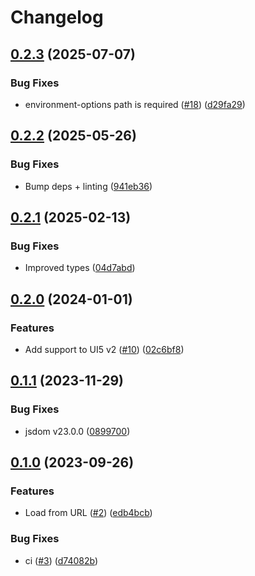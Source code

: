 # Changelog

## [0.2.3](https://github.com/mauriciolauffer/vitest-environment-ui5/compare/v0.2.2...v0.2.3) (2025-07-07)


### Bug Fixes

* environment-options path is required ([#18](https://github.com/mauriciolauffer/vitest-environment-ui5/issues/18)) ([d29fa29](https://github.com/mauriciolauffer/vitest-environment-ui5/commit/d29fa29e8ff0c6fb69a3542df669af4a58e41c46))

## [0.2.2](https://github.com/mauriciolauffer/vitest-environment-ui5/compare/v0.2.1...v0.2.2) (2025-05-26)


### Bug Fixes

* Bump deps + linting ([941eb36](https://github.com/mauriciolauffer/vitest-environment-ui5/commit/941eb367ca2dd7895da64383b804c996440be987))

## [0.2.1](https://github.com/mauriciolauffer/vitest-environment-ui5/compare/v0.2.0...v0.2.1) (2025-02-13)

### Bug Fixes

- Improved types ([04d7abd](https://github.com/mauriciolauffer/vitest-environment-ui5/commit/04d7abd233108a0b63d773ee6f30eb31417e02b3))

## [0.2.0](https://github.com/mauriciolauffer/vitest-environment-ui5/compare/v0.1.1...v0.2.0) (2024-01-01)

### Features

- Add support to UI5 v2 ([#10](https://github.com/mauriciolauffer/vitest-environment-ui5/issues/10)) ([02c6bf8](https://github.com/mauriciolauffer/vitest-environment-ui5/commit/02c6bf81c6fd61b617663f89c3472521fc48940b))

## [0.1.1](https://github.com/mauriciolauffer/vitest-environment-ui5/compare/v0.1.0...v0.1.1) (2023-11-29)

### Bug Fixes

- jsdom v23.0.0 ([0899700](https://github.com/mauriciolauffer/vitest-environment-ui5/commit/08997006591cd068c58151e3c9fa79bc3ca7a430))

## [0.1.0](https://github.com/mauriciolauffer/vitest-environment-ui5/compare/v0.0.1...v0.1.0) (2023-09-26)

### Features

- Load from URL ([#2](https://github.com/mauriciolauffer/vitest-environment-ui5/issues/2)) ([edb4bcb](https://github.com/mauriciolauffer/vitest-environment-ui5/commit/edb4bcb3b1cc21b376357dffc0fe11fb713e90c0))

### Bug Fixes

- ci ([#3](https://github.com/mauriciolauffer/vitest-environment-ui5/issues/3)) ([d74082b](https://github.com/mauriciolauffer/vitest-environment-ui5/commit/d74082b8c5306c662128f5600fa8a6cac042efc0))
